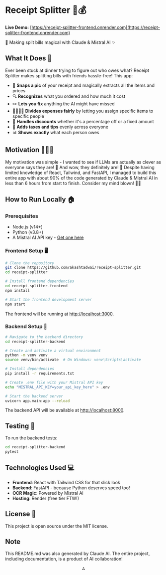 # Receipt Splitter 🧾💰

**Live Demo:** [https://receipt-splitter-frontend.onrender.com](https://receipt-splitter-frontend.onrender.com)

🧾 Making split bills magical with Claude \& Mistral AI ✨

## What It Does 🤔

Ever been stuck at dinner trying to figure out who owes what? Receipt Splitter makes splitting bills with friends hassle-free! This app:

- 📸 **Snaps a pic** of your receipt and magically extracts all the items and prices
- 🔍 **Recognizes** what you ordered and how much it cost
- ✏️ **Lets you fix** anything the AI might have missed
- 👨‍👩‍👧‍👦 **Divides expenses fairly** by letting you assign specific items to specific people
- 💸 **Handles discounts** whether it's a percentage off or a fixed amount
- 🧮 **Adds taxes and tips** evenly across everyone
- 📊 **Shows exactly** what each person owes


## Motivation 🧪🤖🔬

My motivation was simple - I wanted to see if LLMs are actually as clever as everyone says they are! 🤯 And wow, they definitely are! 🚀 Despite having limited knowledge of React, Tailwind, and FastAPI, I managed to build this entire app with about 90% of the code generated by Claude \& Mistral AI in less than 6 hours from start to finish. Consider my mind blown! 🧠💥

## How to Run Locally 🏠

### Prerequisites

- Node.js (v14+)
- Python (v3.8+)
- A Mistral AI API key - [Get one here](https://console.mistral.ai/)


### Frontend Setup 🖥️

```bash
# Clone the repository
git clone https://github.com/akashtadwai/receipt-splitter.git
cd receipt-splitter

# Install frontend dependencies
cd receipt-splitter-frontend
npm install

# Start the frontend development server
npm start
```

The frontend will be running at [http://localhost:3000](http://localhost:3000).

### Backend Setup 🔧

```bash
# Navigate to the backend directory
cd receipt-splitter-backend

# Create and activate a virtual environment
python -m venv venv
source venv/bin/activate  # On Windows: venv\Scripts\activate

# Install dependencies
pip install -r requirements.txt

# Create .env file with your Mistral API key
echo "MISTRAL_API_KEY=your_api_key_here" > .env

# Start the backend server
uvicorn app.main:app --reload
```

The backend API will be available at [http://localhost:8000](http://localhost:8000).

## Testing 🧪

To run the backend tests:

```bash
cd receipt-splitter-backend
pytest
```


## Technologies Used 💻

- **Frontend**: React with Tailwind CSS for that slick look
- **Backend**: FastAPI - because Python deserves speed too!
- **OCR Magic**: Powered by Mistral AI
- **Hosting**: Render (free tier FTW!)


## License 📜

This project is open source under the MIT license.

## Note

This README.md was also generated by Claude AI. The entire project, including documentation, is a product of AI collaboration!

<div style="text-align: center">⁂</div>